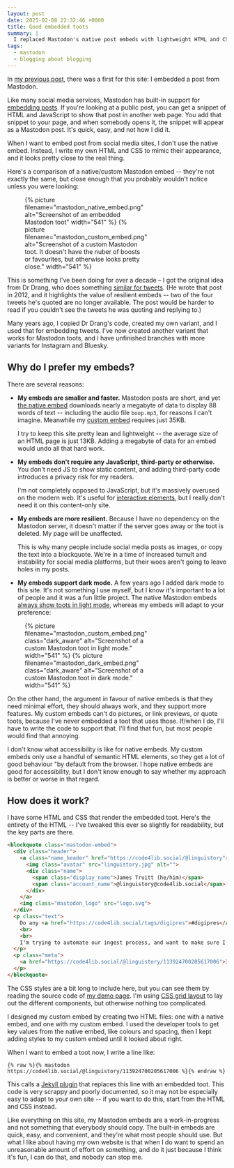 ```yaml
---
layout: post
date: 2025-02-08 22:32:46 +0000
title: Good embedded toots
summary: |
  I replaced Mastodon's native post embeds with lightweight HTML and CSS snippets that are faster to load, more resilient to outages, and support dark mode -- and I had fun doing it.
tags:
  - mastodon
  - blogging about blogging
---
```

In [my previous post][bagit], there was a first for this site: I embedded a post from Mastodon.

Like many social media services, Mastodon has built-in support for [embedding posts][native].
If you're looking at a public post, you can get a snippet of HTML and JavaScript to show that post in another web page.
You add that snippet to your page, and when somebody opens it, the snippet will appear as a Mastodon post.
It's quick, easy, and not how I did it.

When I want to embed post from social media sites, I don't use the native embed.
Instead, I write my own HTML and CSS to mimic their appearance, and it looks pretty close to the real thing.

Here's a comparison of a native/custom Mastodon embed -- they're not exactly the same, but close enough that you probably wouldn't notice unless you were looking:

<figure class="comparison">
  {%
    picture
    filename="mastodon_native_embed.png"
    alt="Screenshot of an embedded Mastodon toot"
    width="541"
  %}
  {%
    picture
    filename="mastodon_custom_embed.png"
    alt="Screenshot of a custom Mastodon toot. It doesn't have the nuber of boosts or favourites, but otherwise looks pretty close."
    width="541"
  %}
</figure>

<style>
  .comparison {
    display: grid;
    grid-template-columns: repeat(2, 1fr);
    grid-gap: 1em;
  }

  @media screen and (max-width: 500px) {
    .comparison {
      grid-template-columns: 1fr;
    }
  }
</style>

This is something I've been doing for over a decade – I got the original idea from Dr Drang, who does something [similar for tweets][good_tweets].
(He wrote that post in 2012, and it highlights the value of resilient embeds -- two of the four tweets he's quoted are no longer available.
The post would be harder to read if you couldn't see the tweets he was quoting and replying to.)

Many years ago, I copied Dr Drang's code, created my own variant, and I used that for embedding tweets.
I've now created another variant that works for Mastodon toots, and I have unfinished branches with more variants for Instagram and Bluesky.

[bagit]: /2025/bagit-errors/
[native]: https://fedi.tips/how-to-embed-mastodon-posts-on-a-website/
[the native embed]: /files/2025/native-mastodon-embed.html
[custom embed]: /files/2025/custom-mastodon-embed.html
[good_tweets]: https://leancrew.com/all-this/2012/07/good-embedded-tweets/

## Why do I prefer my embeds?

There are several reasons:

*   **My embeds are smaller and faster.**
    Mastodon posts are short, and yet [the native embed] downloads nearly a megabyte of data to display 88 words of text -- including the audio file `boop.mp3`, for reasons I can't imagine.
    Meanwhile my [custom embed] requires just 35KB.

    I try to keep this site pretty lean and lightweight -- the average size of an HTML page is just 13KB.
    Adding a megabyte of data for an embed would undo all that hard work.

*   **My embeds don't require any JavaScript, third-party or otherwise.**
    You don't need JS to show static content, and adding third-party code introduces a privacy risk for my readers.

    I'm not completely opposed to JavaScript, but it's massively overused on the modern web.
    It's useful for [interactive elements][pyramid], but I really don't need it on this content-only site.

*   **My embeds are more resilient.**
    Because I have no dependency on the Mastodon server, it doesn't matter if the server goes away or the toot is deleted.
    My page will be unaffected.

    This is why many people include social media posts as images, or copy the text into a blockquote.
    We're in a time of increased tumult and instability for social media platforms, but their woes aren't going to leave holes in my posts.

*   **My embeds support dark mode.**
    A few years ago I added dark mode to this site.
    It's not something I use myself, but I know it's important to a lot of people and it was a fun little project.
    The native Mastodon embeds [always show toots in light mode][light_mode_issue], whereas my embeds will adapt to your preference:

<figure style="margin-left: 40px">
  <div class="comparison">
    {%
      picture
      filename="mastodon_custom_embed.png"
      class="dark_aware"
      alt="Screenshot of a custom Mastodon toot in light mode."
      width="541"
    %}
    {%
      picture
      filename="mastodon_dark_embed.png"
      class="dark_aware"
      alt="Screenshot of a custom Mastodon toot in dark mode."
      width="541"
    %}
  </div>
</figure>

On the other hand, the argument in favour of native embeds is that they need minimal effort, they should always work, and they support more features.
My custom embeds can't do pictures, or link previews, or quote toots, because I've never embedded a toot that uses those.
If/when I do, I'll have to write the code to support that.
I'll find that fun, but most people would find that annoying.

I don't know what accessibility is like for native embeds.
My custom embeds only use a handful of semantic HTML elements, so they get a lot of good behaviour "by default from the browser.
I hope native embeds are good for accessibility, but I don't know enough to say whether my approach is better or worse in that regard.

[pyramid]: https://www.gov.uk/service-manual/technology/using-progressive-enhancement
[light_mode_issue]: https://github.com/mastodon/mastodon/issues/32134

## How does it work?

I have some HTML and CSS that render the embedded toot.
Here's the entirety of the HTML -- I've tweaked this ever so slightly for readability, but the key parts are there.

```html
<blockquote class="mastodon-embed">
  <div class="header">
    <a class="name_header" href="https://code4lib.social/@linguistory">
      <img class="avatar" src="linguistory.jpg" alt="">
      <div class="name">
        <span class="display_name">James Truitt (he/him)</span>
        <span class="account_name">@linguistory@code4lib.social</span>
      </div>
    </a>
    <img class="mastodon_logo" src="logo.svg">
  </div>
  <p class="text">
    Do any <a href="https://code4lib.social/tags/digipres">#digipres</a> folks happen to have a handy repo of small invalid bags for testing purposes?
    <br>
    <br>
    I'm trying to automate our ingest process, and want to make sure I'm accounting for as many broken expectations as possible.
  </p>
  <p class="meta">
    <a href="https://code4lib.social/@linguistory/113924700205617006">31 Jan 2025 at 19:49</a>
  </p>
</blockquote>
```

The CSS styles are a bit long to include here, but you can see them by reading the source code of [my demo page][demo].
I'm using [CSS grid layout][grid] to lay out the different components, but otherwise nothing too complicated.

I designed my custom embed by creating two HTML files: one with a native embed, and one with my custom embed.
I used the developer tools to get key values from the native embed, like colours and spacing, then I kept adding styles to my custom embed until it looked about right.

When I want to embed a toot now, I write a line like:

```
{% raw %}{% mastodon https://code4lib.social/@linguistory/113924700205617006 %}{% endraw %}
```

This calls a [Jekyll plugin] that replaces this line with an embedded toot.
This code is very scrappy and poorly documented, so it may not be especially easy to adapt to your own site -- if you want to do this, start from the HTML and CSS instead.

Like everything on this site, my Mastodon embeds are a work-in-progress and not something that everybody should copy.
The built-in embeds are quick, easy, and convenient, and they're what most people should use.
But what I like about having my own website is that when I do want to spend an unreasonable amount of effort on something, and do it just because I think it's fun, I can do that, and nobody can stop me.

[demo]: /files/2025/custom-mastodon-embed.html
[Jekyll plugin]: https://github.com/alexwlchan/alexwlchan.net/blob/main/src/_plugins/embed_mastodon.rb
[grid]: https://developer.mozilla.org/en-US/docs/Web/CSS/CSS_grid_layout
